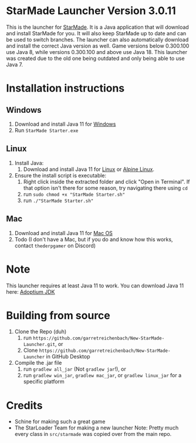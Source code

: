 # StarMade Launcher Version 3.0.11
This is the launcher for [StarMade](https://www.star-made.org/). It is a Java application that will download and install
StarMade for you. It will also keep StarMade up to date and can be used to switch branches.
The launcher can also automatically download and install the correct Java version as well. Game versions below 0.300.100
use Java 8, while versions 0.300.100 and above use Java 18.
This launcher was created due to the old one being outdated and only being able to use Java 7.

# Installation instructions
## Windows
1. Download and install Java 11 for [Windows](https://adoptium.net/temurin/releases/?os=windows&version=11&package=jdk)
2. Run `StarMade Starter.exe`
## Linux
1. Install Java:
   1. Download and install Java 11 for [Linux](https://adoptium.net/temurin/releases/?os=linux&version=11&package=jdk) or [Alpine Linux](https://adoptium.net/temurin/releases/?os=alpine-linux&version=11&package=jdk).
2. Ensure the install script is executable:
   1. Right click inside the extracted folder and click "Open in Terminal". If that option isn't there for some reason, try navigating there using `cd`
   2. run `sudo chmod +x "StarMade Starter.sh"`
   3. run `./"StarMade Starter.sh"`
## Mac
1. Download and install Java 11 for [Mac OS](https://adoptium.net/temurin/releases/?os=mac&version=11&package=jdk)
2. Todo (I don't have a Mac, but if you do and know how this works, contact `thederpgamer` on Discord)
   
# Note
This launcher requires at least Java 11 to work.
You can download Java 11 here: [Adoptium JDK](https://adoptium.net/temurin/releases/?os=any&version=11&package=jdk)

# Building from source
1. Clone the Repo (duh)
    1. run `https://github.com/garretreichenbach/New-StarMade-Launcher.git`, or
    2. Clone `https://github.com/garretreichenbach/New-StarMade-Launcher` in GitHub Desktop
2. Compile the .jar file
    1. run `gradlew all_jar` (Not `gradlew jar`!), or
    2. run `gradlew win_jar`, `gradlew mac_jar`, or `gradlew linux_jar` for a specific platform

# Credits
- Schine for making such a great game
- The StarLoader Team for making a new launcher
Note: Pretty much every class in `src/starmade` was copied over from the main repo.
